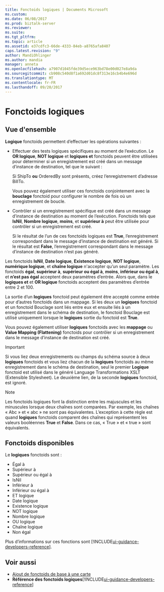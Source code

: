 ```yaml
---
title: Fonctoids logiques | Documents Microsoft
ms.custom: 
ms.date: 06/08/2017
ms.prod: biztalk-server
ms.reviewer: 
ms.suite: 
ms.tgt_pltfrm: 
ms.topic: article
ms.assetid: e37cdfc3-66de-4333-84eb-a8765afa8407
caps.latest.revision: "9"
author: MandiOhlinger
ms.author: mandia
manager: anneta
ms.openlocfilehash: a7907d1045fde39d5ece963bd78e00d027e8a9da
ms.sourcegitcommit: cb908c540d8f1a692d01dc8f313e16cb4b4e696d
ms.translationtype: MT
ms.contentlocale: fr-FR
ms.lasthandoff: 09/20/2017
---
```

# <a name="logical-functoids"></a>Fonctoids logiques

## <a name="overview"></a>Vue d'ensemble
**Logique** fonctoids permettent d’effectuer les opérations suivantes :  
  
-   Effectuer des tests logiques spécifiques au moment de l’exécution. Le **OR logique**, **NOT logique** et **logiques et** fonctoids peuvent être utilisées pour déterminer si un enregistrement est créé dans un message d’instance de destination, tel que le suivant :  
  
     Si ShipTo **ou** OrderedBy sont présents, créez l’enregistrement d’adresse BillTo.  
  
     Vous pouvez également utiliser ces fonctoids conjointement avec la **bouclage** fonctoid pour configurer le nombre de fois où un enregistrement de boucle.  
  
-   Contrôler si un enregistrement spécifique est créé dans un message d’instance de destination au moment de l’exécution. Fonctoids tels que **IsNil**, **Nombre logique**, **moins**, et **supérieur à** peut être utilisée pour contrôler si un enregistrement est créé.  
  
     Si le résultat de l’un de ces fonctoids logiques est **True**, l’enregistrement correspondant dans le message d’instance de destination est généré. Si le résultat est **False**, l’enregistrement correspondant dans le message d’instance de destination n’est pas généré.  
  
 Les fonctoids **IsNil**, **Date logique**, **Existence logique**, **NOT logique**, **numérique logique**, et **chaîne logique** n'accepter qu’un seul paramètre. Les fonctoids **égal**, **supérieur à**, **supérieur ou égal à**, **moins**, **inférieur ou égal à**, et **n’est pas égal** acceptent deux paramètres d’entrée. Alors que, dans le **logiques et** et **OR logique** fonctoids acceptent des paramètres d’entrée entre 2 et 100.  
  
 La sortie d’un **logiques** fonctoid peut également être accepté comme entrée pour d’autres fonctoids dans un mappage. Si les deux un **logiques** fonctoid et un fonctoid Bouclage sont liés entre eux et ensuite liés à un enregistrement dans le schéma de destination, le fonctoid Bouclage est utilisé uniquement lorsque le **logiques** sortie du fonctoid est  **True**.  
  
 Vous pouvez également utiliser **logiques** fonctoids avec les **mappage** ou **Value Mapping (Flattening)** fonctoids pour contrôler si un enregistrement dans le message d’instance de destination est créé.  
  
> [!IMPORTANT]
>  Si vous liez deux enregistrements ou champs du schéma source à deux **logiques** fonctoids et vous liez chacun de la **logiques** fonctoids au même enregistrement dans le schéma de destination, seul le premier  **Logique** fonctoid est utilisé dans le généré Language Transformations XSLT (Extensible Stylesheet). Le deuxième lien, de la seconde **logiques** fonctoid, est ignoré.  
  
> [!NOTE]
>  Les fonctoids logiques font la distinction entre les majuscules et les minuscules lorsque deux chaînes sont comparées. Par exemple, les chaînes « Abc » et « abc » ne sont pas équivalentes. L’exception à cette règle est quand **logiques** fonctoids comparent des chaînes qui représentent les valeurs booléennes **True** et **False**. Dans ce cas, « True » et « true » sont équivalents.  

## <a name="available-functoids"></a>Fonctoids disponibles  
 Le **logiques** fonctoids sont : 

* Égal à
* Supérieur à
* Supérieur ou égal à
* IsNil
* Inférieur à
* Inférieur ou égal à
* ET logique
* Date logique
* Existence logique
* NOT logique
* Nombre logique
* OU logique
* Chaîne logique
* Non égal

Plus d’informations sur ces fonctions sont [!INCLUDE[ui-guidance-developers-reference](../includes/ui-guidance-developers-reference.md)].
  
## <a name="see-also"></a>Voir aussi  
-  [Ajout de fonctoids de base à une carte](../core/how-to-add-basic-functoids-to-a-map.md)   
-  **Référence des fonctoids logiques**[!INCLUDE[ui-guidance-developers-reference](../includes/ui-guidance-developers-reference.md)]
